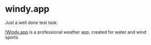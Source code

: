 # windy.app
Just a well done test task.

[!Windy.app](https://windy.app/) is a professional weather app, created for water and wind sports
